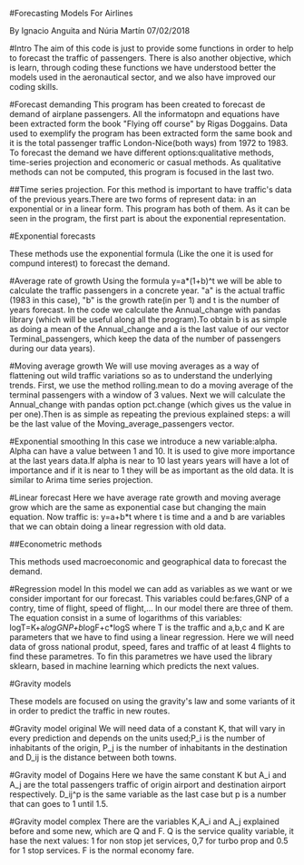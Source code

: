 #Forecasting Models For Airlines

By Ignacio Anguita and Núria Martín
07/02/2018

#Intro
The aim of this code is just to provide some functions in order to help to forecast the traffic of passengers.
There is also another objective, which is learn, through coding these functions we have understood better the models
used in the aeronautical sector, and we also have improved our coding skills.

#Forecast demanding
This program has been created to forecast de demand of airplane passengers. All the informatopn and equations have been extracted form the book "Flying off course" by Rigas Doggains. 
Data used to exemplify the program has been extracted form the same book and it is the total passenger traffic London-Nice(both ways) from 1972 to 1983.
To forecast the demand we have different options:qualitative methods, time-series projection and economeric or casual methods. As qualitative methods can not be computed, this program 
is focused in the last two.

##Time series projection.
For this method is important to have traffic's data of the previous years.There are two forms of represent data: in an exponential or in a linear form. This program has both of them.
As it can be seen in the program, the first part is about the exponential representation. 

#Exponential forecasts

These methods use the exponential formula (Like the one it is used for compund interest) to forecast the demand.

#Average rate of growth
Using the formula y=a*(1+b)^t we will be able to calculate the traffic passengers in a concrete
year. "a" is the actual traffic (1983 in this case), "b" is the growth rate(in per 1) and t is the number of years forecast. In the code we calculate the Annual_change with pandas library 
(which will be useful along all the program).To obtain b is as simple as doing a mean of the Annual_change and a is the last value of our vector Terminal_passengers, which keep the data 
of the number of passengers during our data years).

#Moving average growth
We will use moving averages as a way of flattening out wild traffic variations so as to understand the underlying trends. First, we use the method rolling.mean to do a moving average of
the terminal passengers with a window of 3 values. Next we will calculate the Annual_change with pandas option pct.change (which gives us the value in per one).Then is as simple as 
repeating the previous explained steps: a will be the last value of the Moving_average_passengers vector.

#Exponential smoothing
In this case we introduce a new variable:alpha. Alpha can have a value between 1 and 10. It is used to give more importance at the last years data.If alpha is near to 10 last years
years will have a lot of importance and if it is near to 1 they will be as important as the old data. It is similar to Arima time series projection.

#Linear forecast
Here we have average rate growth and moving average grow which are the same as exponential case but changing the main equation. Now traffic is:
y=a+b*t
where t is time and a and b are variables that we can obtain doing a linear regression with old data.


##Econometric methods

This methods used macroeconomic and geographical data to forecast the demand.

#Regression model
In this model we can add as variables as we want or we consider important for our forecast. This variables could be:fares,GNP of a contry, time of flight, speed of flight,...
In our model there are three of them. The equation consist in a sume of logarithms of this variables:
logT=K+a*logGNP+b*logF+c*logS
where T is the traffic and a,b,c and K are parameters that we have to find using a linear regression. Here we will need data of gross national produt, speed, fares and traffic
of at least 4 flights to find these parametres. To fin this parametres we have used the library sklearn, based in machine learning which predicts the next values.

#Gravity models

These models are focused on using the gravity's law and some variants of it in order to predict the traffic in new routes.

#Gravity model original
We will need data of a constant K, that will vary in every prediction and depends on the units used;P_i is the number of inhabitants of the origin, P_j is the number of inhabitants in the
destination and D_ij is the distance between both towns.

#Gravity model of Dogains
Here we have the same constant K but A_i and A_j are the total passengers traffic of origin airport and destination airport respectively. D_ij^p is the same variable as the last case but 
p is a number that can goes to 1 until 1.5.

#Gravity model complex
There are the variables K,A_i and A_j explained before and some new, which are Q and F. Q is the service quality variable, it hase the next values: 1 for non stop jet services, 0,7 for
 turbo prop and 0.5 for 1 stop services. F is the normal economy fare.
